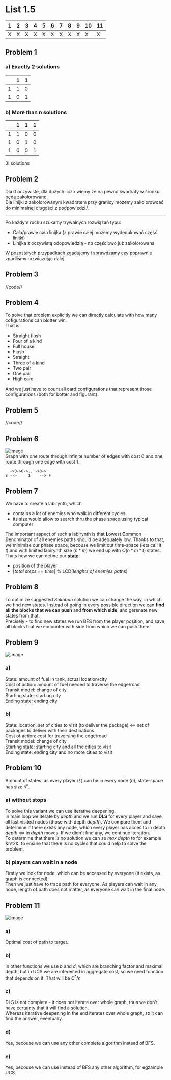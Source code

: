 # List 1.5
| 1 | 2 | 3 | 4 | 5 | 6 | 7 | 8 | 9 | 10 | 11 |
|---|---|---|---|---|---|---|---|---|----|----|
| X | X | X | X | X | X | X | X | X | X  | X  |

## Problem 1
### a) Exactly 2 solutions
|   | 1 | 1 |
|---|---|---|
| 1 | 1 | 0 |
| 1 | 0 | 1 |

### b) More than n solutions
|   | 1 | 1 | 1 |
|---|---|---|---|
| 1 | 1 | 0 | 0 |
| 1 | 0 | 1 | 0 |
| 1 | 0 | 0 | 1 |
3! solutions

## Problem 2
Dla 0 oczywiste, dla dużych liczb wiemy że na pewno kwadraty w środku będą zakolorowane.\
Dla linijki z zakolorowanym kwadratem przy granicy możemy zakolorowoać do minimalnej długości z podpowiedzi.\
_______
Po każdym ruchu szukamy trywalnych rozwiązań typu:
* Cała/prawie cała linijka (z prawie całej możemy wydedukować część linijki)
* Linijka z oczywistą odopowiedzią - np częściowo już zakolorowana

W pozostałych przypadkach zgadujemy i sprawdzamy czy poprawnie zgadliśmy rozwiązując dalej.

## Problem 3
//code//

## Problem 4
To solve that problem explicitly we can directly calculate with how many cofigurations can blotter win.\
That is:
* Straight flush
* Four of a kind
* Full house
* Flush
* Straight
* Three of a kind
* Two pair
* One pair
* High card

And we just have to count all card configurations that represent those configurations (both for botter and figurant).

## Problem 5
//code//

## Problem 6
![image](table.png)\
Graph with one route through infinite number of edges with cost 0 and one route through one edge with cost 1.

```
  ->0->0->...->0-> 
S -->     1    --> F
```
## Problem 7
We have to create a labirynth, which
* contains a lot of enemies who walk in different cycles
* its size would allow to search thru the phase space using typical computer

The important aspect of such a labirynth is that **L**owest **C**ommon **D**enominator of all enemies paths should be adequately low. Thanks to that, we minimize our phase space, becouse we limit out time-space (lets call it $t$) and with limited labirynth size ($n*m$) we end up with $O(n*m*t)$ states.\
Thats how we can define our **<ins>state</ins>**:
* position of the player
* [_total steps_ == _time_] % LCD(_lenghts of enemies paths_)

## Problem 8
To optimize suggested _Sokoban_ solution we can change the way, in which we find new states. Instead of going in every possible direction we can **find all the blocks that we can push** and **from which side**, and gerenate new states from that.\
Precisely - to find new states we run BFS from the player position, and save all blocks that we encounter with side from which we can push them.

## Problem 9
![image](definition.png)
### a)
State: amount of fuel in tank, actual location/city\
Cost of action: amount of fuel needed to traverse the edge/road\
Transit model: change of city\
Starting state: starting city\
Ending state: ending city

### b)
State: location, set of cities to visit (to deliver the package) <=> set of packages to deliver with their destinations \
Cost of action: cost for traversing the edge/road\
Transit model: change of city\
Starting state: starting city and all the cities to visit\
Ending state: ending city and no more cities to visit

## Problem 10
Amount of states: as every player (_k_) can be in every node (_n_), state-space has size $n^k$.

### a) without stops
To solve this variant we can use iterative deepening.\
In main loop we iterate by _depth_ and we run **DLS** for every player and save all last visited nodes (those with depth _depth_). We compare them and determine if there exists any node, which every player has acces to in depth _depth_ <=> in _depth_ moves. If we didn't find any, we continue iteration.\
To determine that there is no solution we can se _max depth_ to for example &n^2&, to ensure that there is no cycles that could help to solve the problem.

### b) players can wait in a node
Firstly we look for node, which can be accessed by everyone (it exists, as graph is connected).\
Then we just have to trace path for everyone. As players can wait in any node, length of path does not matter, as everyone can wait in the final node.

## Problem 11
![image](table.png)
### a)
Optimal cost of path to target.

### b)
In other functions we use _b_ and _d_, which are branching factor and maximal depth, but in UCS we are interested in aggregate cost, so we need function that depends on it. That will be $C^* / \epsilon$

### c)
DLS is not complete - it does not iterate over whole graph, thus we don't have certainty that it will find a solution.\
Whereas iterative deepening in the end iterates over whole graph, so it can find the answer, eventually.

### d)
Yes, becouse we can use any other complete algorithm instead of BFS.

### e)
Yes, becouse we can use instead of BFS any other algorithm, for egzample UCS.
